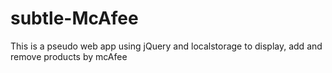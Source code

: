 # subtle-McAfee
This is a pseudo web app using jQuery and localstorage to display, add and remove products by mcAfee
